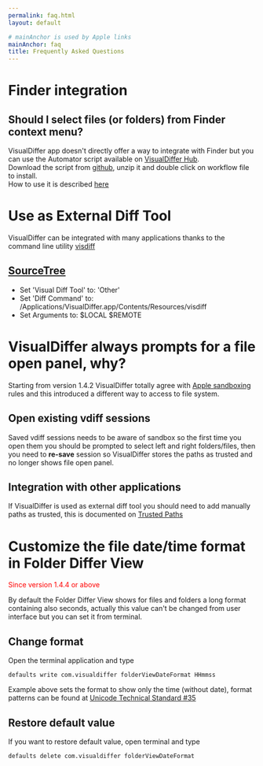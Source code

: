 ```yaml
---
permalink: faq.html
layout: default

# mainAnchor is used by Apple links
mainAnchor: faq
title: Frequently Asked Questions
---
```


Finder integration
==================

Should I select files (or folders) from Finder context menu?
-----

VisualDiffer app doesn't directly offer a way to integrate with Finder but you can use the Automator script available on [VisualDiffer Hub](https://github.com/visualdiffer).  
Download the script from [github](https://github.com/visualdiffer/scripts/downloads), unzip it and double click on workflow file to install.  
How to use it is described [here](https://github.com/visualdiffer/scripts)

Use as External Diff Tool
=========================

VisualDiffer can be integrated with many applications thanks to the command line utility [visdiff](unix_shell_support.html)

[SourceTree](http://www.sourcetreeapp.com/)
------------------------------------------------------

- Set 'Visual Diff Tool' to: 'Other'
- Set 'Diff Command' to: /Applications/VisualDiffer.app/Contents/Resources/visdiff
- Set Arguments to: $LOCAL $REMOTE

VisualDiffer always prompts for a file open panel, why?
=======================================================

Starting from version 1.4.2 VisualDiffer totally agree with 
[Apple sandboxing](http://developer.apple.com/library/mac/#documentation/Security/Conceptual/AppSandboxDesignGuide/AboutAppSandbox/AboutAppSandbox.html) rules and this introduced a different way to access to file system.

Open existing vdiff sessions
----------------------------
Saved vdiff sessions needs to be aware of sandbox so the first time you open them you should be prompted to select left and right folders/files, then you need to **re-save** session so VisualDiffer stores the paths as trusted and no longer shows file open panel.

Integration with other applications
-----------------------------------
If VisualDiffer is used as external diff tool you should need to add manually paths as trusted, this is documented on [Trusted Paths](trustedPaths.html)

Customize the file date/time format in Folder Differ View
=========================================================
<span style="color:red">Since version 1.4.4 or above</span>

By default the Folder Differ View shows for files and folders a long format containing also seconds, actually this value can't be changed from user interface but you can set it from terminal.

Change format
-------------
Open the terminal application and type

    defaults write com.visualdiffer folderViewDateFormat HHmmss

Example above sets the format to show only the time (without date), format patterns can be found at [Unicode Technical Standard #35](http://unicode.org/reports/tr35/tr35-6.html#Date_Format_Patterns)

Restore default value
---------------------

If you want to restore default value, open terminal and type

    defaults delete com.visualdiffer folderViewDateFormat
